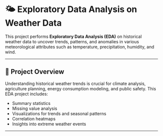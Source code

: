 # 🌤️ Exploratory Data Analysis on Weather Data

This project performs **Exploratory Data Analysis (EDA)** on historical weather data to uncover trends, patterns, and anomalies in various meteorological attributes such as temperature, precipitation, humidity, and wind.

---

## 📘 Project Overview

Understanding historical weather trends is crucial for climate analysis, agriculture planning, energy consumption modeling, and public safety. This EDA project includes:

- Summary statistics
- Missing value analysis
- Visualizations for trends and seasonal patterns
- Correlation heatmaps
- Insights into extreme weather events

---
